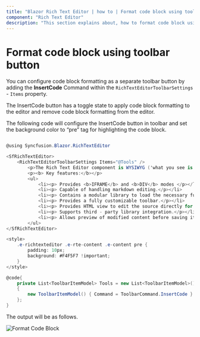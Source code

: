 ```yaml
---
title: "Blazor Rich Text Editor | how to | Format code block using toolbar button"
component: "Rich Text Editor"
description: "This section explains about, how to format code block using toolbar button click in Blazor Rich Text Editor component."
---
```


# Format code block using toolbar button

You can configure code block formatting as a separate toolbar button by adding the **InsertCode** Command within the `RichTextEditorToolbarSettings` - `Items` property.

The InsertCode button has a toggle state to apply code block formatting to the editor and remove code block formatting from the editor.

The following code will configure the InsertCode button in toolbar and set the background color to “pre” tag for highlighting the code block.

```csharp

@using Syncfusion.Blazor.RichTextEditor

<SfRichTextEditor>
    <RichTextEditorToolbarSettings Items="@Tools" />
        <p>The Rich Text Editor component is WYSIWYG ('what you see is what you get') editor that provides the best user experience to create and update the content. Users can format their content using standard toolbar commands.</p>
        <p><b> Key features:</b></p>
        <ul>
            <li><p> Provides <b>IFRAME</b> and <b>DIV</b> modes </p></li>
            <li><p> Capable of handling markdown editing.</p></li>
            <li><p> Contains a modular library to load the necessary functionality on demand.</p></li>
            <li><p> Provides a fully customizable toolbar.</p></li>
            <li><p> Provides HTML view to edit the source directly for developers.</p></li>
            <li><p> Supports third - party library integration.</p></li>
            <li><p> Allows preview of modified content before saving it.</p></li>
        </ul>
</SfRichTextEditor>

<style>
    .e-richtexteditor .e-rte-content .e-content pre {
        padding: 10px;
        background: #F4F5F7 !important;
    }
</style>

@code{
    private List<ToolbarItemModel> Tools = new List<ToolbarItemModel>()
    {
        new ToolbarItemModel() { Command = ToolbarCommand.InsertCode }
    };
}

```

The output will be as follows.

![Format Code Block](../images/richtexteditor-format-code.png)